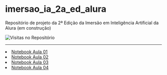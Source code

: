 # imersao_ia_2a_ed_alura
Repositório de projeto da 2ª Edição da Imersão em Inteligência Artificial da Alura (em construção)

![Visitas no Repositório](https://komarev.com/ghpvc/?username=Mestevam1976&repo=imersao_ia_2a_ed_alura&label=Visitas&color=blueviolet)
<hr>
<li><a href="https://github.com/Mestevam1976/Imersao_IA_Alura/blob/b4b98b08054ad14773b7959805a66a209bc8421e/%5BImers%C3%A3o%20IA%202%C2%AA%20edi%C3%A7%C3%A3o%5D%20-%20Mergulhando%20no%20Gemini%2C%20a%20IA%20do%20Google%20-%20Aula%201.ipynb">Notebook Aula 01</a></li>
<li><a href="https://github.com/Mestevam1976/Imersao_IA_Alura/blob/3f36b634c2a911df504b67d6404c505fe115e940/%5BImers%C3%A3o%20IA%202%C2%AA%20edi%C3%A7%C3%A3o%5D%20-%20Melhores%20t%C3%A9cnicas%20em%20Engenharia%20de%20Prompt%20-%20Aula%202.ipynb">Notebook Aula 02</a></li>
<li><a href="https://github.com/Mestevam1976/Imersao_IA_Alura/blob/446e0206f9c9a03211ad0eeca8b6da7522df2a71/%5BImers%C3%A3o%20IA%202%C2%AA%20edi%C3%A7%C3%A3o%5D%20-%20Explorando%20os%20par%C3%A2metros%20do%20Google%20AI%20Studio%20-%20Aula%203.ipynb">Notebook Aula 03</a></li>
<li><a href="https://github.com/Mestevam1976/Imersao_IA_Alura/blob/fbfd7d73abaceda2f4a726a61567729a69530b9f/ChatBot_Google_Gemini.ipynb">Notebook Aula 04</a></li>
<!--
<table border="2">
    <tr>
        <th>Gráfico de Contribuições</th>
        <th>Linguagens Mais Usadas</th>
        <th>GitHub Streak</th>
    </tr>
    <tr>
        <td>
            <img src="https://github-readme-stats.vercel.app/api?username=Mestevam1976&show_icons=true&theme=radical" alt="Estatísticas do GitHub" width="400"                     height="400">
        </td>
        <td>
            <img src="https://github-readme-stats.vercel.app/api/top-langs/?username=Mestevam1976&layout=compact&theme=radical" alt="Linguagens mais usadas"                        width="300" height="300">
        </td>
        <td>
            <img src="https://github-readme-streak-stats.herokuapp.com?user=SEU_NOME_DE_USUARIO&theme=radical" alt="Streak Stats" width="420" height="420">
        </td>
    </tr>    
</table> -->
</body>
</html>
